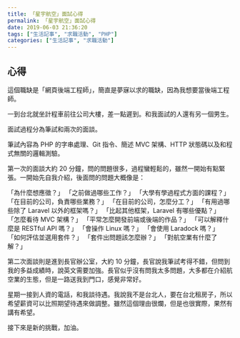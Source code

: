 ```yaml
---
title: 「星宇航空」面試心得
permalink: 「星宇航空」面試心得
date: 2019-06-03 21:36:20
tags: ["生活記事", "求職活動", "PHP"]
categories: ["生活記事", "求職活動"]
---
```


## 心得

這個職缺是「網頁後端工程師」，簡直是夢寐以求的職缺，因為我想要當後端工程師。

一到台北就坐計程車前往公司大樓，差一點遲到。和我面試的人還有另一個男生。

面試過程分為筆試和兩次的面談。

筆試內容為 PHP 的字串處理、Git 指令、簡述 MVC 架構、HTTP 狀態碼以及和程式無關的邏輯測驗。

第一次的面談大約 20 分鐘，問的問題很多，過程蠻輕鬆的，雖然一開始有點緊張。一開始先自我介紹，後面問的問題大概像是：

「為什麼想應徵？」
「之前做過哪些工作？」
「大學有學過程式方面的課程？」
「在目前的公司，負責哪些業務？」
「在目前的公司，怎麼分工？」
「有用過哪些除了 Laravel 以外的框架嗎？」
「比起其他框架，Laravel 有哪些優點？」
「怎麼看待 MVC 架構？」
「平常怎麼開發前端或後端的作品？」
「可以解釋什麼是 RESTful API 嗎？」
「會操作 Linux 嗎？」
「會使用 Laradock 嗎？」
「如何評估並選用套件？」
「套件出問題該怎麼辦？」
「對航空業有什麼了解？」

第二次面談則是進到長官辦公室，大約 10 分鐘，長官說我筆試考得不錯，但問到我的多益成績時，說英文需要加強。長官似乎沒有問我太多問題，大多都在介紹航空業的生態，但是一路送我到門口，感覺非常好。

星期一接到人資的電話，和我談待遇。我說我不是台北人，要在台北租房子，所以希望薪資可以比照期望待遇來做調整。雖然這個理由很爛，但是也很實際，果然有講有希望。

接下來是新的挑戰，加油。
